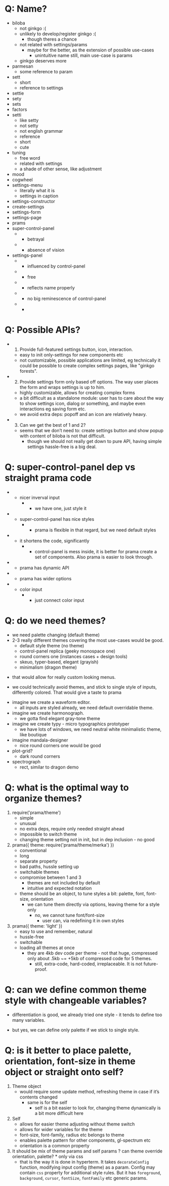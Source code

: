 # Q: Name?

* biloba
	- not ginkgo :(
	- unlikely to develop/register ginkgo :(
		+ though theres a chance
	- not related with settings/params
		+ maybe for the better, as the extension of possible use-cases
			- unintuitive name still, main use-case is params
	- ginkgo deserves more
* parmesan
	+ some reference to param
* sett
	+ short
	+ reference to settings
* settie
* sety
* sets
* factors
* setti
	+ like setty
	- not setty
	- not english grammar
	+ reference
	+ short
	+ cute
* tuning
	+ free word
	+ related with settings
	+ a shade of other sense, like adjustment
* mood
* cogwheel
* settings-menu
	+ literally what it is
	+ settings in caption
* settings-constructor
* create-settings
* settings-form
* settings-page
* prams
* super-control-panel
	* - betrayal
	* - absence of vision
* settings-panel
	* - influenced by control-panel
	* + free
	* + reflects name properly
	* + no big reminescence of control-panel
	* +


# Q: Possible APIs?

* 1. Provide full-featured settings button, icon, interaction.
	+ easy to init only-settings for new components etc
	- not customizable, possible applications are limited, eg technically it could be possible to create complex settings pages, like "ginkgo forests".
* 2. Provide settings form only based off options. The way user places the form and wraps settings is up to him.
	+ highly customizable, allows for creating complex forms
	- a bit difficult as a standalone module: user has to care about the way to show settings icon, dialog or something, and maybe even interactions eg saving form etc.
	+ we avoid extra deps: popoff and an icon are relatively heavy.
* 3. Can we get the best of 1 and 2?
	- seems that we don’t need to: create settings button and show popup with content of biloba is not that difficult.
		+ though we should not really get down to pure API, having simple settings hassle-free is a big deal.

# Q: super-control-panel dep vs straight prama code

* + nicer inverval input
	* - we have one, just style it
* + super-control-panel has nice styles
	* - prama is flexible in that regard, but we need default styles
* + it shortens the code, significantly
	* - control-panel is mess inside, it is better for prama create a set of components. Also prama is easier to look through.
* - prama has dynamic API
* - prama has wider options
* + color input
	* - just connect color input

# Q: do we need themes?
* we need palette changing (default theme)
* 2-3 really different themes covering the most use-cases would be good.
	* default style theme (no theme)
	* control-panel replica (geeky monospace one)
	* round corners one (instances cases + design tools)
	* skeuo, typer-based, elegant (grayish)
	* minimalism (dragon theme)
+ that would allow for really custom looking menus.
- we could technically avoid themes, and stick to single style of inputs, differently colored. That would give a taste to prama
* imagine we create a waveform editor.
	- all inputs are styled already, we need default overridable theme.
* imagine we create harmonograph.
	+ we gotta find elegant gray-tone theme
* imagine we create typy - micro typographics prototyper
	+ we have lots of windows, we need neutral white minimalistic theme, like boutique
* imagine mandala-designer
	+ nice round corners one would be good
* plot-grid?
	+ dark round corners
* spectrograph
	+ rect, similar to dragon demo

# Q: what is the optimal way to organize themes?
1. require('prama/theme')
	+ simple
	- unusual
	+ no extra deps, require only needed straight ahead
	- impossible to switch theme
	- changing theme setting not in init, but in dep inclusion - no good
2. prama({ theme: require('prama/theme/merka') })
	+ conventional
	- long
	- separate property
	- bad paths, hussle setting up
	+ switchable themes
	* compromise between 1 and 3
		+ themes are not included by default
		+ intuitive and expected notation
	* theme should be an object, to tune styles a bit: palette, font, font-size, orientation
		- we can tune them directly via options, leaving theme for a style only
			+ no, we cannot tune font/font-size
				- user can, via redefining it in own styles
3. prama({ theme: 'light' })
	+ easy to use and remember, natural
	+ hussle-free
	+ switchable
	- loading all themes at once
		+ they are 4kb dev code per theme - not that huge, compressed only about .5kb ~= +5kb of compressed code for 5 themes.
			- still, extra-code, hard-coded, irreplaceable. It is not future-proof.

# Q: can we define common theme style with changeable variables?
- differentiation is good, we already tried one style - it tends to define too many variables.
+ but yes, we can define only palette if we stick to single style.

# Q: is it better to place palette, orientation, font-size in theme object or straight onto self?
1. Theme object
	- would require some update method, refreshing theme in case if it’s contents changed
		+ same is for the self
			- self is a bit easier to look for, changing theme dynamically is a bit more difficult here
2. Self
	+ allows for easier theme adjusting without theme switch
	+ allows for wider variables for the theme
	- font-size, font-family, radius etc belongs to theme
	+ enables palette pattern for other components, gl-spectrum etc
	+ orientation is a common property
3. It should be mix of theme params and self params
	? can theme override orientation, palette?
		* only via css
	+ that is the way it is done in hyperterm. It takes `decorateConfig` function, modifying input config (theme) as a param. Config may contain `css` property for additional style rules. But it has `foreground`, `background`, `cursor`, `fontSize`, `fontFamily` etc generic params.